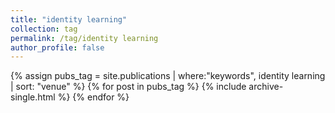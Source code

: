 ```yaml
---
title: "identity learning"
collection: tag
permalink: /tag/identity learning
author_profile: false
---
```

{% assign pubs_tag = site.publications | where:"keywords", identity learning | sort: "venue" %}
{% for post in pubs_tag %}
  {% include archive-single.html %}
{% endfor %}